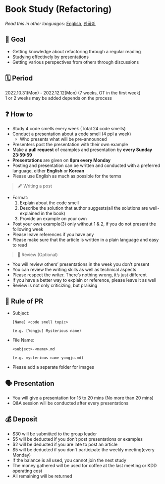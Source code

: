 # Book Study (Refactoring)

*Read this in other languages*: [English](README.md), [한국어](README_ko.md)

## 📝 Goal 

- Getting knowledge about refactoring through a regular reading
- Studying effectively by presentations
- Getting various perspectives from others through discussions

## 🗓 Period 
2022.10.31(Mon) - 2022.12.12(Mon) (7 weeks, OT in the first week)  
1 or 2 weeks may be added depends on the process

## ❓ How to 
- Study 4 code smells every week (Total 24 code smells)
- Conduct a presentation about a code smell (4 ppl a week)
  - Who presents what will be pre-announced
- Presenters post the presentation with their own example
- Make a **pull request** of examples and presentation by **every Sunday 23:59:59**
- **Presentations** are given on **8pm every Monday**
- Posting and presentation can be written and conducted with a preferred language, either **English** or **Korean**
- Please use English as much as possible for the terms

> 🖋 Writing a post
  - Format:
    1. Explain about the code smell
    2. Describe the solution that author suggests(all the solutions are well-explained in the book)
    3. Provide an example on your own
  - Post your own example(3) only without 1 & 2, if you do not present the following week
  - Please leave references if you have any
  - Please make sure that the article is written in a plain language and easy to read

> 🔖 Review (Optional)
  - You will review others’ presentations in the week you don’t present
  - You can review the writing skills as well as technical aspects
  - Please respect the writer. There’s nothing wrong, it’s just different
  - If you have a better way to explain or reference, please leave it as well
  - Review is not only criticizing, but praising

## 💾 Rule of PR 
- Subject: 
  ~~~
  [Name] <code smell topic>

  (e.g. [Yongju] Mysterious name)
  ~~~
  
- File Name: 
  ~~~
  <subject>-<name>.md
  
  (e.g. mysterious-name-yongju.md)
  ~~~

- Please add a separate folder for images

## 🗣 Presentation 
- You will give a presentation for 15 to 20 mins (No more than 20 mins)
- Q&A session will be conducted after every presentations

## 💰 Deposit 
- $30 will be submitted to the group leader
- $5 will be deducted if you don’t post presentations or examples
- $2 will be deducted if you are late to post an article
- $5 will be deducted if you don't participate the weekly meeting(every Monday)
- If the balance is all used, you cannot join the next study
- The money gathered will be used for coffee at the last meeting or KDD operating cost
- All remaining will be returned
